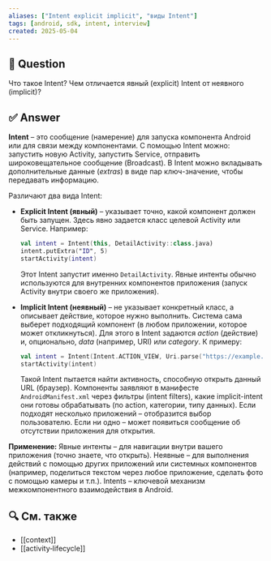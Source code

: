 ```yaml
---
aliases: ["Intent explicit implicit", "виды Intent"]
tags: [android, sdk, intent, interview]
created: 2025‑05‑04
---
```


## 📝 Question  
Что такое Intent? Чем отличается явный (explicit) Intent от неявного (implicit)?

## ✅ Answer  
**Intent** – это сообщение (намерение) для запуска компонента Android или для связи между компонентами. С помощью Intent можно: запустить новую Activity, запустить Service, отправить широковещательное сообщение (Broadcast). В Intent можно вкладывать дополнительные данные (_extras_) в виде пар ключ-значение, чтобы передавать информацию.

Различают два вида Intent:

- **Explicit Intent (явный)** – указывает точно, какой компонент должен быть запущен. Здесь явно задается класс целевой Activity или Service. Например:
    
    ```kotlin
    val intent = Intent(this, DetailActivity::class.java)
    intent.putExtra("ID", 5)
    startActivity(intent)
    ```
    
    Этот Intent запустит именно `DetailActivity`. Явные интенты обычно используются для внутренних компонентов приложения (запуск Activity внутри своего же приложения).
    
- **Implicit Intent (неявный)** – не указывает конкретный класс, а описывает действие, которое нужно выполнить. Система сама выберет подходящий компонент (в любом приложении, которое может откликнуться). Для этого в Intent задаются _action_ (действие) и, опционально, _data_ (например, URI) или _category_. К примеру:
    
    ```kotlin
    val intent = Intent(Intent.ACTION_VIEW, Uri.parse("https://example.com"))
    startActivity(intent)
    ```
    
    Такой Intent пытается найти активность, способную открыть данный URL (браузер). Компоненты заявляют в манифесте `AndroidManifest.xml` через фильтры (intent filters), какие implicit-intent они готовы обрабатывать (по action, категории, типу данных). Если подходят несколько приложений – отобразится выбор пользователю. Если ни одно – может появиться сообщение об отсутствии приложения для открытия.
    

**Применение:** Явные интенты – для навигации внутри вашего приложения (точно знаете, что открыть). Неявные – для выполнения действий с помощью других приложений или системных компонентов (например, поделиться текстом через любое приложение, сделать фото с помощью камеры и т.п.). Intents – ключевой механизм межкомпонентного взаимодействия в Android.

## 🔍 См. также  
- [[context]]  
- [[activity‑lifecycle]]

